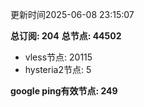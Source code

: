 更新时间2025-06-08 23:15:07

**总订阅: 204**
**总节点: 44502**
- vless节点: 20115
- hysteria2节点: 5

**google ping有效节点: 249**
